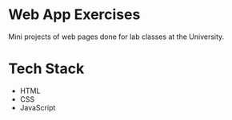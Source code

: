 # Web App Exercises 
Mini projects of web pages done for lab classes at the University.

# Tech Stack
* HTML
* CSS
* JavaScript
